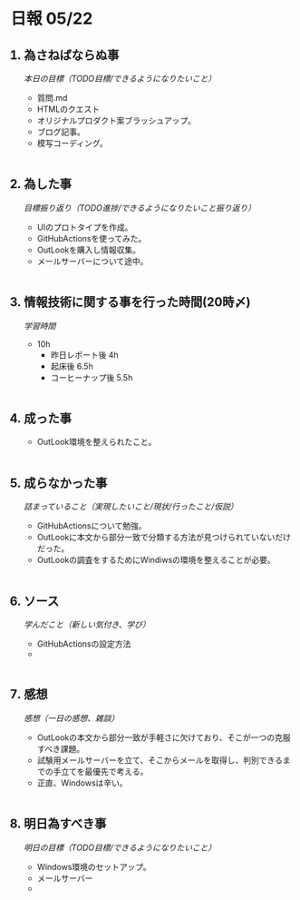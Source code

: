 # 日報 05/22


<ol>

## <li>為さねばならぬ事</li>

*本日の目標（TODO目標/できるようになりたいこと）*

  - 質問.md
  - HTMLのクエスト
  - オリジナルプロダクト案ブラッシュアップ。
  - ブログ記事。
  - 模写コーディング。

<br>

## <li>為した事</li>

*目標振り返り（TODO進捗/できるようになりたいこと振り返り）*

  - UIのプロトタイプを作成。
  - GitHubActionsを使ってみた。
  - OutLookを購入し情報収集。
  - メールサーバーについて途中。

<br>


## <li>情報技術に関する事を行った時間(20時〆)</li>

*学習時間*

  - 10h
    - 昨日レポート後 4h
    - 起床後 6.5h
    - コーヒーナップ後 5.5h

<br>


## <li>成った事</li>

  - OutLook環境を整えられたこと。

<br>


## <li>成らなかった事</li>

*詰まっていること（実現したいこと/現状/行ったこと/仮説）*

  - GitHubActionsについて勉強。
  - OutLookに本文から部分一致で分類する方法が見つけられていないだけだった。
  - OutLookの調査をするためにWindiwsの環境を整えることが必要。

<br>


## <li>ソース</li>

*学んだこと（新しい気付き、学び）*

  - GitHubActionsの設定方法
  - 

  <!-- https://zenn.dev/hashito/articles/7c292f966c0b59 -->

<br>


## <li>感想</li>

*感想（一日の感想、雑談）*

  - OutLookの本文から部分一致が手軽さに欠けており、そこが一つの克服すべき課題。
  - 試験用メールサーバーを立て、そこからメールを取得し、判別できるまでの手立てを最優先で考える。
  - 正直、Windowsは辛い。


<br>


## <li>明日為すべき事</li>

*明日の目標（TODO目標/できるようになりたいこと）*

  - Windows環境のセットアップ。
  - メールサーバー
  - 

<!-- end -->

<br>

</ol>


